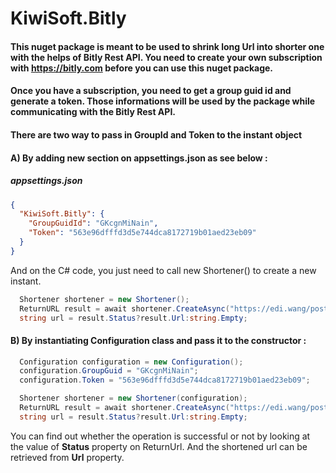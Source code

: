 # KiwiSoft.Bitly
#### This nuget package is meant to be used to shrink long Url into shorter one with the helps of Bitly Rest API. You need to create your own subscription with https://bitly.com before you can use this nuget package.

#### Once you have a subscription, you need to get a group guid id and generate a token. Those informations will be used by the package while communicating with the Bitly Rest API.

#### There are two way to pass in GroupId and Token to the instant object
#### A) By adding new section on appsettings.json as see below :
##### appsettings.json
```JSON
{
  "KiwiSoft.Bitly": {
    "GroupGuidId": "GKcgnMiNain",
    "Token": "563e96dfffd3d5e744dca8172719b01aed23eb09"
  }
}
```
And on the C# code, you just need to call new Shortener() to create a new instant.
```C#
  Shortener shortener = new Shortener();
  ReturnURL result = await shortener.CreateAsync("https://edi.wang/post/2019/4/24/how-to-pack-a-net-core-class-library-and-upload-to-nuget");
  string url = result.Status?result.Url:string.Empty;
```

#### B) By instantiating Configuration class and pass it to the constructor :

```C#
  Configuration configuration = new Configuration();
  configuration.GroupGuid = "GKcgnMiNain";
  configuration.Token = "563e96dfffd3d5e744dca8172719b01aed23eb09";

  Shortener shortener = new Shortener(configuration);
  ReturnURL result = await shortener.CreateAsync("https://edi.wang/post/2019/4/24/how-to-pack-a-net-core-class-library-and-upload-to-nuget");
  string url = result.Status?result.Url:string.Empty;
```

You can find out whether the operation is successful or not by looking at the value of **Status** property on ReturnUrl. And the shortened url can be 
retrieved from **Url** property.
